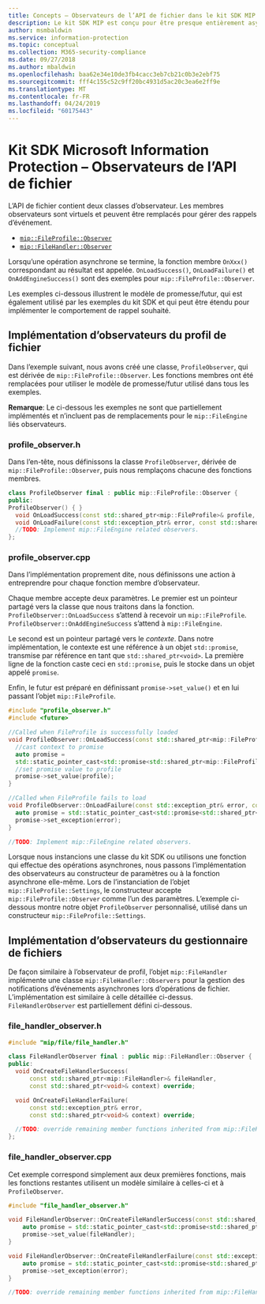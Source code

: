 ```yaml
---
title: Concepts – Observateurs de l’API de fichier dans le kit SDK MIP
description: Le kit SDK MIP est conçu pour être presque entièrement asynchrone. Cet article vous aidera à comprendre comment des observateurs de l’API de fichier sont implémentés et utilisés pour l’asynchronicité.
author: msmbaldwin
ms.service: information-protection
ms.topic: conceptual
ms.collection: M365-security-compliance
ms.date: 09/27/2018
ms.author: mbaldwin
ms.openlocfilehash: baa62e34e10de3fb4cacc3eb7cb21c0b3e2ebf75
ms.sourcegitcommit: fff4c155c52c9ff20bc4931d5ac20c3ea6e2ff9e
ms.translationtype: MT
ms.contentlocale: fr-FR
ms.lasthandoff: 04/24/2019
ms.locfileid: "60175443"
---
```

# <a name="microsoft-information-protection-sdk---file-api-observers"></a>Kit SDK Microsoft Information Protection – Observateurs de l’API de fichier

L’API de fichier contient deux classes d’observateur. Les membres observateurs sont virtuels et peuvent être remplacés pour gérer des rappels d’événement.

- [`mip::FileProfile::Observer`](reference/class_mip_fileprofile_observer.md)
- [`mip::FileHandler::Observer`](reference/class_mip_filehandler_observer.md)

Lorsqu’une opération asynchrone se termine, la fonction membre `OnXxx()` correspondant au résultat est appelée. `OnLoadSuccess()`, `OnLoadFailure()` et `OnAddEngineSuccess()` sont des exemples pour `mip::FileProfile::Observer`.

Les exemples ci-dessous illustrent le modèle de promesse/futur, qui est également utilisé par les exemples du kit SDK et qui peut être étendu pour implémenter le comportement de rappel souhaité. 

## <a name="file-profile-observer-implementation"></a>Implémentation d’observateurs du profil de fichier

Dans l’exemple suivant, nous avons créé une classe, `ProfileObserver`, qui est dérivée de `mip::FileProfile::Observer`. Les fonctions membres ont été remplacées pour utiliser le modèle de promesse/futur utilisé dans tous les exemples.

**Remarque**: Le ci-dessous les exemples ne sont que partiellement implémentés et n’incluent pas de remplacements pour le `mip::FileEngine` liés observateurs.

### <a name="profileobserverh"></a>profile_observer.h

Dans l’en-tête, nous définissons la classe `ProfileObserver`, dérivée de `mip::FileProfile::Observer`, puis nous remplaçons chacune des fonctions membres.

```cpp
class ProfileObserver final : public mip::FileProfile::Observer {
public:
ProfileObserver() { }
  void OnLoadSuccess(const std::shared_ptr<mip::FileProfile>& profile, const std::shared_ptr<void>& context) override;
  void OnLoadFailure(const std::exception_ptr& error, const std::shared_ptr<void>& context) override;
  //TODO: Implement mip::FileEngine related observers.
};
```

### <a name="profileobservercpp"></a>profile_observer.cpp

Dans l’implémentation proprement dite, nous définissons une action à entreprendre pour chaque fonction membre d’observateur.

Chaque membre accepte deux paramètres. Le premier est un pointeur partagé vers la classe que nous traitons dans la fonction. `ProfileObserver::OnLoadSuccess` s’attend à recevoir un `mip::FileProfile`. `ProfileObserver::OnAddEngineSuccess` s’attend à `mip::FileEngine`.

Le second est un pointeur partagé vers le *contexte*. Dans notre implémentation, le contexte est une référence à un objet `std::promise`, transmise par référence en tant que `std::shared_ptr<void>`. La première ligne de la fonction caste ceci en `std::promise`, puis le stocke dans un objet appelé `promise`.

Enfin, le futur est préparé en définissant `promise->set_value()` et en lui passant l’objet `mip::FileProfile`.

```cpp
#include "profile_observer.h"
#include <future>

//Called when FileProfile is successfully loaded
void ProfileObserver::OnLoadSuccess(const std::shared_ptr<mip::FileProfile>& profile, const std::shared_ptr<void>& context) {
  //cast context to promise
  auto promise = 
  std::static_pointer_cast<std::promise<std::shared_ptr<mip::FileProfile>>>(context);
  //set promise value to profile
  promise->set_value(profile);
}

//Called when FileProfile fails to load
void ProfileObserver::OnLoadFailure(const std::exception_ptr& error, const std::shared_ptr<void>& context) {
  auto promise = std::static_pointer_cast<std::promise<std::shared_ptr<mip::FileProfile>>>(context);
  promise->set_exception(error);
}

//TODO: Implement mip::FileEngine related observers.
```

Lorsque nous instancions une classe du kit SDK ou utilisons une fonction qui effectue des opérations asynchrones, nous passons l’implémentation des observateurs au constructeur de paramètres ou à la fonction asynchrone elle-même. Lors de l’instanciation de l’objet `mip::FileProfile::Settings`, le constructeur accepte `mip::FileProfile::Observer` comme l’un des paramètres. L’exemple ci-dessous montre notre objet `ProfileObserver` personnalisé, utilisé dans un constructeur `mip::FileProfile::Settings`.

## <a name="filehandler-observer-implementation"></a>Implémentation d’observateurs du gestionnaire de fichiers

De façon similaire à l’observateur de profil, l’objet `mip::FileHandler` implémente une classe `mip::FileHandler::Observers` pour la gestion des notifications d’événements asynchrones lors d’opérations de fichier. L’implémentation est similaire à celle détaillée ci-dessus. `FileHandlerObserver` est partiellement défini ci-dessous. 

### <a name="filehandlerobserverh"></a>file_handler_observer.h

```cpp
#include "mip/file/file_handler.h"

class FileHandlerObserver final : public mip::FileHandler::Observer {
public:
  void OnCreateFileHandlerSuccess(
      const std::shared_ptr<mip::FileHandler>& fileHandler,
      const std::shared_ptr<void>& context) override;

  void OnCreateFileHandlerFailure(
      const std::exception_ptr& error,
      const std::shared_ptr<void>& context) override;

  //TODO: override remaining member functions inherited from mip::FileHandler::Observer
};
```

### <a name="filehandlerobservercpp"></a>file_handler_observer.cpp

Cet exemple correspond simplement aux deux premières fonctions, mais les fonctions restantes utilisent un modèle similaire à celles-ci et à `ProfileObserver`.

```cpp
#include "file_handler_observer.h"

void FileHandlerObserver::OnCreateFileHandlerSuccess(const std::shared_ptr<mip::FileHandler>& fileHandler, const std::shared_ptr<void>& context) {
    auto promise = std::static_pointer_cast<std::promise<std::shared_ptr<mip::FileHandler>>>(context);
    promise->set_value(fileHandler);
}

void FileHandlerObserver::OnCreateFileHandlerFailure(const std::exception_ptr& error, const std::shared_ptr<void>& context) {
    auto promise = std::static_pointer_cast<std::promise<std::shared_ptr<mip::FileHandler>>>(context);
    promise->set_exception(error);
}

//TODO: override remaining member functions inherited from mip::FileHandler::Observer
```

